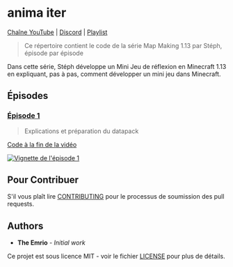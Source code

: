 # anima iter

[Chaîne YouTube][yt-url-channel] |
[Discord][dc-url-server] |
[Playlist][yt-url-playlist]

> Ce répertoire contient le code de la série Map Making 1.13 par Stéph, épisode par épisode

Dans cette série, Stéph développe un Mini Jeu de réflexion en Minecraft 1.13 en expliquant, pas à pas, comment développer un mini jeu dans Minecraft.

## Épisodes

### [Épisode 1][yt-url-ep-1]
> Explications et préparation du datapack

[Code à la fin de la vidéo][gh-url-ep-1]

[![Vignette de l'épisode 1][yt-img-ep-1]][yt-url-ep-1]





[yt-url-channel]: https://www.youtube.com/channel/UCVFS2xQiScHT91XOjo446Vw
[yt-url-playlist]: https://www.youtube.com/playlist?list=PLJPk_bkR06OvlrbTS67wLDulxNhHukB93
[dc-url-server]: https://discord.gg/8kETWqp

[yt-url-ep-1]: https://www.youtube.com/watch?v=TJ_m4eGyy6Q
[yt-img-ep-1]: https://img.youtube.com/vi/TJ_m4eGyy6Q/0.jpg
[gh-url-ep-1]: https://github.com/TheEmrio/anima-iter/Épisode%201/


## Pour Contribuer

S'il vous plaît lire [CONTRIBUTING](https://github.com/fotisk07/anima-iter/blob/master/CONTRIBUTING) pour le processus de soumission des pull requests.

## Authors

* **The Emrio** - *Initial work* 

Ce projet est sous licence MIT - voir le fichier [LICENSE](https://github.com/fotisk07/anima-iter/blob/master/LICENSE) pour plus de détails.


